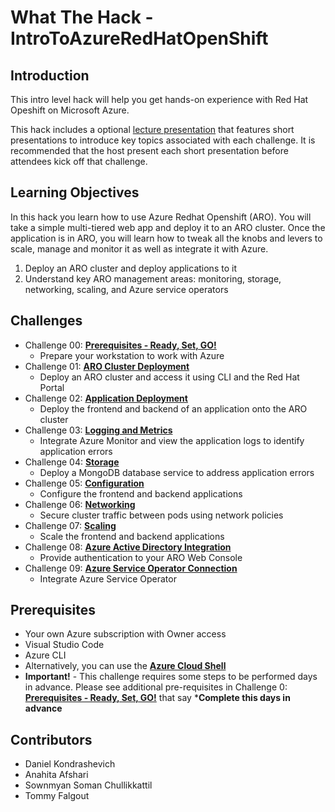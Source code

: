 # What The Hack - IntroToAzureRedHatOpenShift

## Introduction

This intro level hack will help you get hands-on experience with Red Hat Opeshift on Microsoft Azure. 

This hack includes a optional [lecture presentation](Coach/Lectures.pptx) that features short presentations to introduce key topics associated with each challenge. It is recommended that the host present each short presentation before attendees kick off that challenge.

## Learning Objectives

In this hack you learn how to use Azure Redhat Openshift (ARO). You will take a simple multi-tiered web app and deploy it to an ARO cluster. Once the application is in ARO, you will learn how to tweak all the knobs and levers to scale, manage and monitor it as well as integrate it with Azure.

1. Deploy an ARO cluster and deploy applications to it
2. Understand key ARO management areas: monitoring, storage, networking, scaling, and Azure service operators

## Challenges

- Challenge 00: **[Prerequisites - Ready, Set, GO!](Student/Challenge-00.md)**
	 - Prepare your workstation to work with Azure
- Challenge 01: **[ARO Cluster Deployment](Student/Challenge-01.md)**
	 - Deploy an ARO cluster and access it using CLI and the Red Hat Portal
- Challenge 02: **[Application Deployment](Student/Challenge-02.md)**
	 - Deploy the frontend and backend of an application onto the ARO cluster
- Challenge 03: **[Logging and Metrics](Student/Challenge-03.md)**
	 - Integrate Azure Monitor and view the application logs to identify application errors
- Challenge 04: **[Storage](Student/Challenge-04.md)**
	 - Deploy a MongoDB database service to address application errors
- Challenge 05: **[Configuration](Student/Challenge-05.md)**
	 - Configure the frontend and backend applications
- Challenge 06: **[Networking](Student/Challenge-06.md)**
	 - Secure cluster traffic between pods using network policies
- Challenge 07: **[Scaling](Student/Challenge-07.md)**
	 - Scale the frontend and backend applications
- Challenge 08: **[Azure Active Directory Integration](Student/Challenge-08.md)**
	 - Provide authentication to your ARO Web Console
- Challenge 09: **[Azure Service Operator Connection](Student/Challenge-09.md)**
	 - Integrate Azure Service Operator

## Prerequisites
- Your own Azure subscription with Owner access
- Visual Studio Code
- Azure CLI
- Alternatively, you can use the [**Azure Cloud Shell**](https://shell.azure.com/)
- **Important!** - This challenge requires some steps to be performed days in advance. Please see additional pre-requisites in Challenge 0: **[Prerequisites - Ready, Set, GO!](Student/Challenge-00.md)** that say ***Complete this days in advance**

## Contributors

- Daniel Kondrashevich
- Anahita Afshari
- Sownmyan Soman Chullikkattil
- Tommy Falgout
